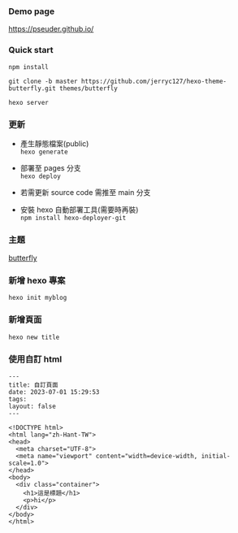 ### Demo page

https://pseuder.github.io/

### Quick start

```
npm install

git clone -b master https://github.com/jerryc127/hexo-theme-butterfly.git themes/butterfly

hexo server
```

### 更新

- 產生靜態檔案(public)  
  `hexo generate`

- 部署至 pages 分支  
  `hexo deploy`

- 若需更新 source code 需推至 main 分支

- 安裝 hexo 自動部署工具(需要時再裝)  
  `npm install hexo-deployer-git`

### 主題

[butterfly](https://butterfly.js.org/posts/21cfbf15/#%E5%AE%89%E8%A3%9D)

### 新增 hexo 專案

`hexo init myblog`

### 新增頁面

`hexo new title`

### 使用自訂 html

```
---
title: 自訂頁面
date: 2023-07-01 15:29:53
tags:
layout: false
---

<!DOCTYPE html>
<html lang="zh-Hant-TW">
<head>
  <meta charset="UTF-8">
  <meta name="viewport" content="width=device-width, initial-scale=1.0">
</head>
<body>
  <div class="container">
    <h1>這是標題</h1>
    <p>hi</p>
  </div>
</body>
</html>
```
